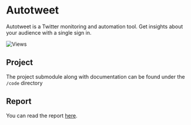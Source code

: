 # Autotweet

Autotweet is a Twitter monitoring and automation tool. Get insights about your audience with a single sign in.

![Views](https://user-images.githubusercontent.com/18191750/84209789-5335e700-aab7-11ea-991d-9ceac0fc0017.png)

## Project

The project submodule along with documentation can be found under the `/code` directory

## Report

You can read the report [here](https://raw.githubusercontent.com/valaymerick/twitter-app/85ac5642c229cd55e2fb8364ae847dc26534fdcd/report/report.pdf).
